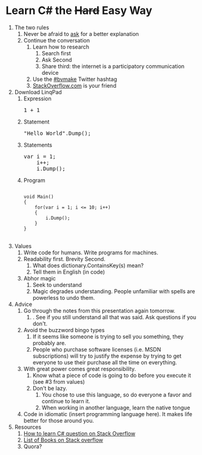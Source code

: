 # Learn C# the ~~Hard~~ Easy Way
<ol>
    <li>The two rules
        <ol>
            <li>Never be afraid to <a href="http://twitter.com/#!/rstackhouse" target="_blank">ask</a> for a better explanation</li>
            <li>Continue the conversation
                <ol>
                    <li>Learn how to research
                        <ol>
                            <li>Search first</li>
                            <li>Ask Second</li>
                            <li>Share third: the internet is a participatory communication device</li>
                        </ol>
                    </li>
                    <li>Use the <a href="https://twitter.com/#!/search/%23bvmake">#bvmake</a> Twitter hashtag</li>
                    <li><a href="http://stackoverflow.com" target="_blank">StackOverflow.com</a> is your friend</li>
                </ol>
            </li>
        </ol>
    <li>Download LinqPad
        <ol>
            <li>Expression
<pre>1 + 1</pre>
            </li>
            <li>Statement
<pre>"Hello World".Dump();</pre>
            </li>
            <li>Statements
<pre>var i = 1;
    i++;
    i.Dump();
</pre>
            </li>
            <li>Program
<pre>
<code>
void Main()
{
    for(var i = 1; i &lt;= 10; i++)
	{
	    i.Dump();
    }
}
</code>
</pre>
            </li>
        </ol>
    </li>
    <li>Values
        <ol>
            <li>Write code for humans. Write programs for machines.</li>
            <li>Readability first. Brevity Second.
                <ol>
                    <li>What does dictionary.ContainsKey(s) mean?</li>
                    <li>Tell them in English (in code)</li>
                </ol>
            </li>
            <li>Abhor magic
                <ol>
                    <li>Seek to understand</li>
                    <li>Magic degrades understanding. People unfamiliar with spells are powerless to undo them.</li>
                </ol>
            </li>
        </ol>
    </li>
    <li>Advice
        <ol>
            <li>Go through the notes from this presentation again tomorrow.
                <ol>
                    <li>. See if you still understand all that was said. Ask questions if you don't.</li>
                </ol>
            </li>
            <li>Avoid the buzzword bingo types
                <ol>
                    <li>If it seems like someone is trying to sell you something, they probably are.</li>
                    <li>People who purchase software licenses (i.e. MSDN subscriptions) will try to justify the expense by trying to get everyone to use their purchase all the time on everything.</li>
                </ol>
            </li>
            <li>With great power comes great responsibility.
                <ol>
                    <li>Know what a piece of code is going to do before you execute it (see #3 from values)</li>
                    <li>Don't be lazy.
                        <ol>
                            <li>You chose to use this language, so do everyone a favor and continue to learn it.</li>
                            <li>When working in another language, learn the native tongue</li>
                        </ol>
                    </li>
                </ol>
            </li>
            <li>Code in idiomatic (insert programming language here). It makes life better for those around you.</li>
        </ol>
    </li>
    <li>Resources
        <ol>
            <li><a href="http://stackoverflow.com/questions/4362446/starting-to-learn-c-sharp" target="_blank">How to learn C# question on Stack Overflow</a></li>
            <li><a href="http://stackoverflow.com/questions/194812/list-of-freely-available-programming-books" target="_blank">List of Books on Stack overflow</a></li>
            <li>Quora?</li>
        </ol>
    </li>
</ol>